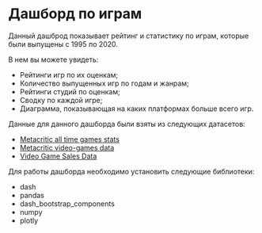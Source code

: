 # Дашборд по играм


Данный дашброд показывает рейтинг и статистику по играм, которые были выпущены с 1995 по 2020.

В нем вы можете увидеть:
- Рейтинги игр по их оценкам;
- Количество выпущенных игр по годам и жанрам;
- Рейтинги студий по оценкам;
- Сводку по каждой игре;
- Диаграмма, показывающая на каких платформах больше всего игр.

Данные для данного дашборда были взяты из следующих датасетов:
- [Metacritic all time games stats][1]
- [Metacritic video-games data][2]
- [Video Game Sales Data][3]

Для работы дашборда необходимо установить следующие библиотеки:
- dash
- pandas
- dash_bootstrap_components
- numpy
- plotly

[1]: https://www.kaggle.com/datasets/skateddu/metacritic-all-time-games-stats
[2]: https://www.kaggle.com/datasets/brunovr/metacritic-videogames-data
[3]: https://www.kaggle.com/datasets/holmjason2/videogamedata
